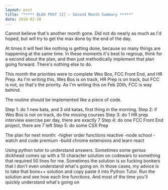 ```yaml
---
layout: post
title: "***** BLOG POST [2] — Second Month Summary *****"
date: 2018-02-28
---
```


Cannot believe that's another month gone. Did not do nearly as much as I'd hoped, but will try to get the max done by the end of the day.


At times it will feel like nothing is getting done, because so many things are happening at the same time. In these moments it's best to regroup, think for a second about the plan, and then just methodically implement that plan going forward. There's nothing else to do.


This month the priorities were to complete Wes Bos, FCC Front End, and HR Prep. As I'm writing this, Wes Bos is on track, HR Prep is on track, but FCC is not, so that's the priority. As I'm writing this on Feb 20th, FCC is way behind.

The routine should be implemented like a piece of code.

Step 1: do 1 new kata, and 3 old katas, first thing in the morning.
Step 2: if Wes Bos is not on track, do the missing courses
Step 3: do 1 HR prep interview exercise per day, there are exactly 7
Step 4: do one FCC Front End project, there are 7 left
Step 5: do some CSX Prep

The plan for next month:
-higher order functions reactive
-node school
-watch and code premium
-build chrome extensions and learn react


Using python tutor to understand answers. Sometimes some genius dickhead comes up with a 10 character solution on codewars to something that required 50 lines for me. Sometimes the solution is so fucking bonkers that I don't even understand what's going on. In those cases, my advice is to take that bonx++ solution and copy paste it into Python Tutor. Run the solution and see how each line functions. And most of the time you'll quickly understand what's going on
